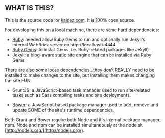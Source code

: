 ## WHAT IS THIS?

This is the source code for [kaidez.com](http://kaidez/com). It is 100% open source.

For developing this on a local machine, there are some hard dependencies:

* [Ruby](https://www.ruby-lang.org/en/): needed allow Ruby Gems to run and optionally run Jekyll's internal WebBrick server on http://localhost/:4444
* [Ruby Gems](http://rubygems.org/): to install Gems, i.e. Ruby-related packages like Jekyll)
* [Jekyll](http://jekyllrb.com/): a blog-aware static site engine that can be installed via Ruby Gems

There are also some loose dependencies...they don't REALLY need to be installed to make changes to the site, but installing them makes changing the site FUN.

* [GruntJS](http://gruntjs.com/): a JavaScript-based task manager used to run site-related tasks such as Sass compiling tasks and site deployments.

* [Bower](http://bower.io/): a JavaScript-based package manager used to add, remove and update SOME of the site's runtime dependencies.

Both Grunt and Bower require both Node and it's internal package manager, npm.  Node and npm can be installed simultaneously at the node sit [http://nodejs.org/](http://nodejs.org/).